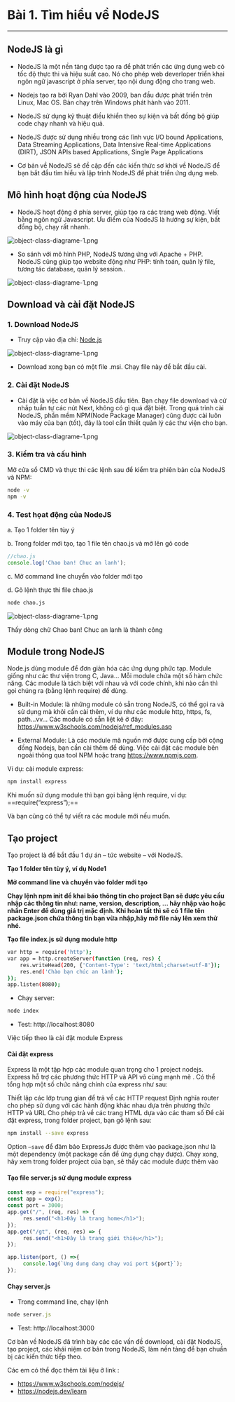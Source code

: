 <!-- ---
layout: Post
title: Tìm hiểu về NodeJS và xử lý request đơn giản
subtitle: Lập trình NodeJS
author: Theanishtar
date: 2023-05-31
useHeaderImage: true
headerImage: /img/in-post/2020-08-22/header.jpg
headerMask: rgba(33, 77, 92, 0.599)
permalinkPattern: /ebook/nodejs/:slug/
tags:
  - NodeJS
---

NodeJS là một thư viện (đôi khi còn được xem như một framework) của ngôn ngữ lập trình JavaScript. Cùng mình xây dựng server đơn giản với NodeJS nha -->


<!-- more -->

# Bài 1. Tìm hiểu về NodeJS

---
<!-- NodeJS được thịnh hành dạo gần đây và được rất nhiều lập trình viên ưa chuộng, với cú pháp ngắn gọn, đơn giản NodeJS ngày càng được cộng đồng phát triển và học tập một cách mạnh mẻ.

Khi học NodeJS bạn có thể phát triển các webapp phía BackEnd bằng NestJS (một framework của NodeJS) -->


## NodeJS là gì

- NodeJS là một nền tảng được tạo ra để phát triển các ứng dụng web có tốc độ thực thi và hiệu suất cao. Nó cho phép web deverloper triển khai ngôn ngữ javascript ở phía server, tạo nội dung động cho trang web.

- Nodejs tạo ra bởi Ryan Dahl vào 2009, ban đầu được phát triển trên Linux, Mac OS. Bản chạy trên Windows phát hành vào 2011.

- NodeJS sử dụng kỹ thuật điều khiển theo sự kiện và bất đồng bộ giúp code chạy nhanh và hiệu quả.

- NodeJS được sử dụng nhiều trong các lĩnh vực I/O bound Applications, Data Streaming Applications, Data Intensive Real-time Applications (DIRT), JSON APIs based Applications, Single Page Applications

- Cơ bản về NodeJS sẽ đề cập đến các kiến thức sơ khời về NodeJS để bạn bắt đầu tìm hiểu và lập trình NodeJS để phát triển ứng dụng web.

## Mô hình hoạt động của NodeJS

- NodeJS hoạt động ở phía server, giúp tạo ra các trang web động. Viết bằng ngôn ngữ Javascript. Ưu điểm của NodeJS là hướng sự kiện, bất đồng bộ, chạy rất nhanh.

![object-class-diagrame-1.png](https://github.com/dangtranhuu/images/blob/main/angurvad/nodejs/session1/mo-hinh-hoat-dong-cua-nodejs.png?raw=true)

- So sánh với mô hình PHP, NodeJS tương ứng với Apache + PHP. NodeJS cũng giúp tạo website động như PHP: tính toán, quản lý file, tương tác database, quản lý session..

![object-class-diagrame-1.png](https://github.com/dangtranhuu/images/blob/main/angurvad/nodejs/session1/mo-hinh-hoat-dong-php.png?raw=true)

## Download và cài đặt NodeJS

### 1. Download NodeJS

- Truy cập vào địa chỉ: [Node.js](https://nodejs.org/en/download/)

![object-class-diagrame-1.png](https://github.com/dangtranhuu/images/blob/main/angurvad/nodejs/session1/download-nodejs.png?raw=true)

- Download xong bạn có một file .msi. Chạy file này để bắt đầu cài.

### 2. Cài đặt NodeJS

- Cài đặt là việc cơ bản về NodeJS đầu tiên. Bạn chạy file download và cứ nhắp tuần tự các nút Next, không có gì quá đặt biệt.  Trong quá trình cài NodeJS, phần mềm NPM(Node Package Manager)  cũng được cài luôn vào máy của bạn (tốt),  đây là tool cần thiết quản lý các thư viện cho bạn.

![object-class-diagrame-1.png](https://github.com/dangtranhuu/images/blob/main/angurvad/nodejs/session1/cai-dat-nodejs.png?raw=true)

### 3. Kiểm tra và cấu hình
Mở cửa sổ CMD và thực thi các lệnh sau để kiểm tra phiên bản của NodeJS và NPM:

```bash
node -v
npm -v
```

### 4. Test họat động của NodeJS

a. Tạo 1 folder  tên tùy ý

b. Trong folder mới tạo, tạo 1 file tên chao.js và mở lên gõ code

```js
//chao.js
console.log('Chao ban! Chuc an lanh');
```
c. Mở command line chuyển vào folder mới tạo

d. Gõ lệnh thực thi file chao.js

```bash
node chao.js
```

![object-class-diagrame-1.png](https://github.com/dangtranhuu/images/blob/main/angurvad/nodejs/session1/node-chao.png?raw=true)

Thấy dòng chữ Chao ban! Chuc an lanh là thành công

## Module trong NodeJS
Node.js dùng module để đơn giản hóa các ứng dụng phức tạp. Module giống như các thư viện trong C, Java… Mỗi module chứa một số hàm chức năng. Các module là tách biệt với nhau và với code chính, khi nào cần thì gọi chúng ra (bằng lệnh require) để dùng.

- Built-in Module: là những module có sẵn trong NodeJS, có thể gọi ra và sử dụng mà khỏi cần cài thêm, ví dụ như các module http, https, fs, path…vv… Các module có sẵn liệt kê ở đây: https://www.w3schools.com/nodejs/ref_modules.asp

- External Module: Là các module mã nguồn mở được cung cấp bởi cộng đồng Nodejs, bạn cần cài thêm để dùng. Việc cài đặt các module bên ngoài thông qua tool NPM hoặc trang https://www.npmjs.com. 

Ví dụ: cài module express: 
```bash
npm install express
```
Khi muốn sử dụng module thì bạn gọi bằng lệnh require, ví dụ:  ==require(“express”);==

Và bạn cũng có thể tự viết ra các module mới nếu muốn.

## Tạo project
Tạo project là để bắt đầu 1 dự án – tức website – với NodeJS.

**Tạo 1 folder tên tùy ý, ví dụ Node1**

**Mở command line và chuyển vào folder mới tạo**

**Chạy lệnh npm init để khai báo thông tin cho project Bạn sẽ được yêu cầu nhập các thông tin như: name, version, description, … hãy nhập vào hoặc nhấn Enter để dùng giá trị mặc định. Khi hoàn tất thì sẽ có 1 file tên package.json chứa thông tin bạn vừa nhập,hãy mở file này lên xem thử nhé.**

**Tạo file index.js sử dụng module http**
```bash
var http = require('http');
var app = http.createServer(function (req, res) {
    res.writeHead(200, {'Content-Type': 'text/html;charset=utf-8'});  
    res.end('Chào bạn chúc an lành');
});
app.listen(8080);
```

- Chạy server:
```bash
node index
```

- Test:  http://localhost:8080

Việc tiếp theo là cài đặt module Express

#### Cài đặt express

Express là một tập hợp các module quan trọng cho 1 project nodejs. Express hỗ trợ các phương thức HTTP và API vô cùng mạnh mẽ . Có thể tổng hợp một số chức năng chính của express như sau:

Thiết lập các lớp trung gian để trả về các HTTP request
Định nghĩa router cho phép sử dụng với các hành động khác nhau dựa trên phương thức HTTP và URL
Cho phép trả về các trang HTML dựa vào các tham số
Để cài đặt express, trong folder project, bạn gõ lệnh sau:

```bash
npm install --save express
```
Option `–save` để đảm bảo ExpressJs được thêm vào package.json như là một dependency (một package cần để ứng dụng chạy được).  Chạy xong,  hãy xem trong folder project của bạn, sẽ thấy các module được thêm vào

#### Tạo file server.js sử dụng module express

```js
const exp = require("express");
const app = exp();
const port = 3000;
app.get("/", (req, res) => {
     res.send("<h1>Đây là trang home</h1>");
});
app.get("/gt", (req, res) => {
     res.send("<h1>Đây là trang giới thiệu</h1>");
});

app.listen(port, () =>{
     console.log(`Ung dung dang chay voi port ${port}`);
});
```

#### Chạy server.js

- Trong command line, chạy lệnh
```js
node server.js
```
- Test:  http://localhost:3000

Cơ bản về NodeJS đã trình bày các các vấn đề download, cài đặt NodeJS, tạo project, các khái niệm cơ bản trong NodeJS, làm nền tảng để bạn chuẩn bị các kiến thức tiếp theo.

Các em có thể đọc thêm tài liệu ở link : 
- https://www.w3schools.com/nodejs/ 
- https://nodejs.dev/learn
